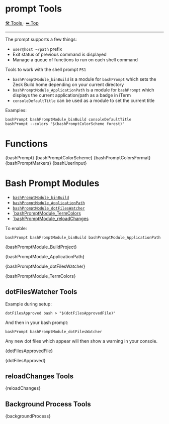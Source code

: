 # prompt Tools

<!-- TEMPLATE toolHeader 2 -->
[🛠️ Tools ](./index.md) &middot; [⬅ Top ](../index.md)
<hr />

The prompt supports a few things:

- `user@host ~/path` prefix
- Exit status of previous command is displayed
- Manage a queue of functions to run on each shell command

Tools to work with the shell prompt `PS1`

- `bashPromptModule_binBuild` is a module for `bashPrompt` which sets the Zesk Build home depending on your current
  directory
- `bashPromptModule_ApplicationPath` is a module for `bashPrompt` which displays the current application/path as a badge
  in iTerm
- `consoleDefaultTitle` can be used as a module to set the current title

Examples:

    bashPrompt bashPromptModule_binBuild consoleDefaultTitle
    bashPrompt --colors "$(bashPromptColorScheme forest)"


# Functions

{bashPrompt}
{bashPromptColorScheme}
{bashPromptColorsFormat}
{bashPromptMarkers}
{bashUserInput}

# Bash Prompt Modules

- [`bashPromptModule_binBuild`](#bashPromptModule_binBuild)
- [`bashPromptModule_ApplicationPath`](#bashPromptModule_ApplicationPath)
- [`bashPromptModule_dotFilesWatcher`](#bashPromptModule_dotFilesWatcher)
- [`bashPromptModule_TermColors](#bashPromptModule_TermColors)
- [`bashPromptModule_reloadChanges](#bashPromptModule_reloadChanges)

To enable:

    bashPrompt bashPromptModule_binBuild bashPromptModule_ApplicationPath

{bashPromptModule_BuildProject}

{bashPromptModule_ApplicationPath}

{bashPromptModule_dotFilesWatcher}

{bashPromptModule_TermColors}

## dotFilesWatcher Tools

Example during setup:

    dotFilesApproved bash > "$(dotFilesApprovedFile)"

And then in your bash prompt:

    bashPrompt bashPromptModule_dotFilesWatcher

Any new dot files which appear will then show a warning in your console.

{dotFilesApprovedFile}

{dotFilesApproved}

## reloadChanges Tools

{reloadChanges}

## Background Process Tools

{backgroundProcess}